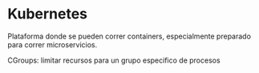 # Kubernetes

Plataforma donde se pueden correr containers, especialmente preparado para correr microservicios.

CGroups: limitar recursos para un grupo especifico de procesos
 